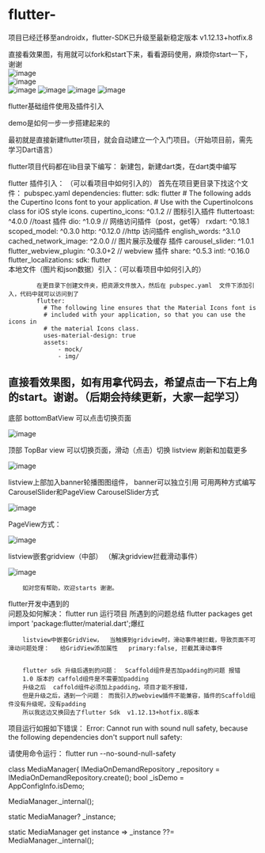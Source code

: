 # flutter-
项目已经迁移至androidx，flutter-SDK已升级至最新稳定版本 v1.12.13+hotfix.8

直接看效果图，有用就可以fork和start下来，看看源码使用，麻烦你start一下，谢谢	
![image](https://github.com/1136346879/flutter-/blob/master/gifStorage/gif_home.gif)		
![image](https://github.com/1136346879/flutter-/blob/master/gifStorage/Bottomtabbar.gif)	
![image](https://github.com/1136346879/flutter-/blob/master/gifStorage/TOpBar_listview_refresh_loadmore.gif)
![image](https://github.com/1136346879/flutter-/blob/master/gifStorage/banner_CarouselSlider.gif)
![image](https://github.com/1136346879/flutter-/blob/master/gifStorage/banner_list.gif)
![image](https://github.com/1136346879/flutter-/blob/master/gifStorage/listview+gridView.gif)

flutter基础组件使用及插件引入
		
demo是如何一步一步搭建起来的

最初就是直接新建flutter项目，就会自动建立一个入门项目。（开始项目前，需先学习Dart语言）

flutter项目代码都在lib目录下编写：
			新建包，新建dart类，在dart类中编写

flutter 插件引入： （可以看项目中如何引入的）
			首先在项目更目录下找这个文件： pubspec.yaml
				dependencies:
					  flutter:
						sdk: flutter
					  # The following adds the Cupertino Icons font to your application.
					  # Use with the CupertinoIcons class for iOS style icons.
					  cupertino_icons: ^0.1.2  // 图标引入插件
					  fluttertoast:  ^4.0.0  //toast 插件
					  dio: ^1.0.9   // 网络访问插件（post，get等）
					  rxdart: ^0.18.1  
					  scoped_model: ^0.3.0
					  http: ^0.12.0  //http 访问插件
					  english_words: ^3.1.0
					  cached_network_image: ^2.0.0   //  图片展示及缓存 插件
					  carousel_slider: ^1.0.1
					  flutter_webview_plugin: ^0.3.0+2  // webview 插件
					  share: ^0.5.3 
					   intl: ^0.16.0
					  flutter_localizations:
							sdk: flutter	
本地文件（图片和json数据）引入：（可以看项目中如何引入的）

			在更目录下创建文件夹，把资源文件放入，然后在 pubspec.yaml  文件下添加引入，代码中就可以访问到了
			flutter:
			  # The following line ensures that the Material Icons font is
			  # included with your application, so that you can use the icons in
			  # the material Icons class.
			  uses-material-design: true
			  assets:
				  - mock/
				  - img/
				  
				  
				  
## 直接看效果图，如有用拿代码去，希望点击一下右上角的start。谢谢。（后期会持续更新，大家一起学习）				  
				  
底部	bottomBatView 可以点击切换页面
		
![image](https://github.com/1136346879/flutter-/blob/master/gifStorage/Bottomtabbar.gif)	

顶部 TopBar view 可以切换页面，滑动（点击）切换  listview 刷新和加载更多

![image](https://github.com/1136346879/flutter-/blob/master/gifStorage/TOpBar_listview_refresh_loadmore.gif)

listview上部加入banner轮播图图组件，
banner可以独立引用
可用两种方式编写CarouselSlider和PageView
CarouselSlider方式

![image](https://github.com/1136346879/flutter-/blob/master/gifStorage/banner_CarouselSlider.gif)

PageView方式：

![image](https://github.com/1136346879/flutter-/blob/master/gifStorage/banner_list.gif)

listview嵌套gridview（中部） （解决gridview拦截滑动事件）

![image](https://github.com/1136346879/flutter-/blob/master/gifStorage/listview+gridView.gif)
		
		
		如对您有帮助，欢迎starts 谢谢。
		
		
flutter开发中遇到的		
		问题及如何解决：
		flutter run  运行项目  所遇到的问题总结
		flutter packages get    import 'package:flutter/material.dart';爆红

		listview中嵌套GridView，  当触摸到gridview时，滑动事件被拦截，导致页面不可滑动问题处理：   给GridView添加属性   primary:false, 拦截其滑动事件


		flutter sdk 升级后遇到的问题：  Scaffold组件是否加padding的问题 报错
		1.0 版本的 caffold组件是不需要加padding
		升级之后  caffold组件必须加上padding，项目才能不报错，
		但是升级之后，遇到一个问题： 而我引入的webview插件不能兼容，插件的Scaffold组件没有升级呢，没有padding
		所以我这边又换回去了flutter Sdk  v1.12.13+hotfix.8版本
		
项目运行如报如下错误：
		Error: Cannot run with sound null safety, because the following dependencies
		don't support null safety:
		
请使用命令运行： flutter run --no-sound-null-safety


class MediaManager{
  IMediaOnDemandRepository _repository = IMediaOnDemandRepository.create();
  bool _isDemo = AppConfigInfo.isDemo;

  MediaManager._internal();

  static MediaManager? _instance;

  static MediaManager get instance => _instance ??= MediaManager._internal();

